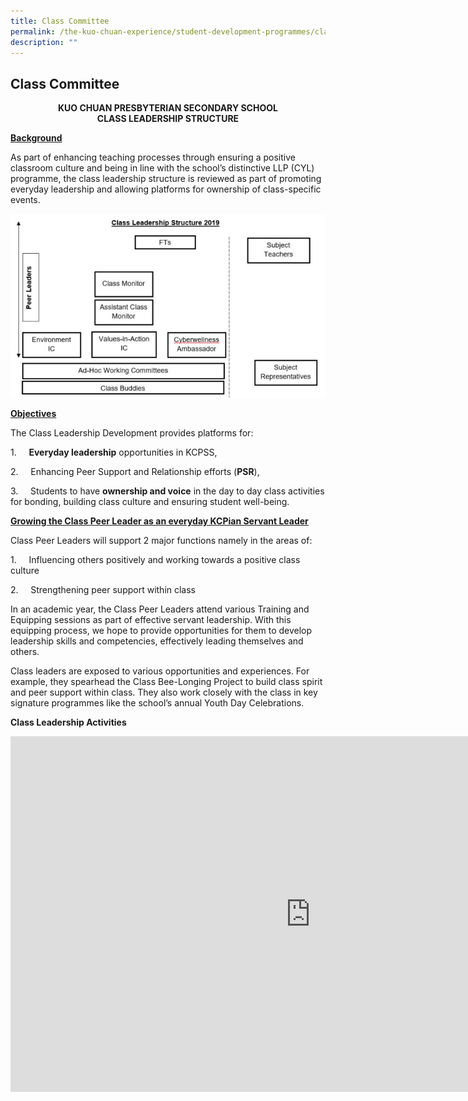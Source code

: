```yaml
---
title: Class Committee
permalink: /the-kuo-chuan-experience/student-development-programmes/class-committee/
description: ""
---
```

## Class Committee

<center>

<b>KUO CHUAN PRESBYTERIAN SECONDARY SCHOOL</b><br>
<b>CLASS LEADERSHIP STRUCTURE</b>
	
</center>	

**<u>Background</u>**

As part of enhancing teaching processes through ensuring a positive classroom culture and being in line with the school’s distinctive LLP (CYL) programme, the class leadership structure is reviewed as part of promoting everyday leadership and allowing platforms for ownership of class-specific events.


![](/images/The%20Kuo%20Chuan%20Experience/Student%20Development%20Programmes/Class%20Committee%20Class%20Leadership.jpg)


**<u>Objectives</u>**

The Class Leadership Development provides platforms for:

1.&nbsp;&nbsp;&nbsp;&nbsp;&nbsp;**Everyday leadership**&nbsp;opportunities in KCPSS,

2.&nbsp;&nbsp;&nbsp;&nbsp;&nbsp;Enhancing Peer Support and Relationship efforts (**PSR**),

3.&nbsp;&nbsp;&nbsp;&nbsp;&nbsp;Students to have&nbsp;**ownership and voice**&nbsp;in the day to day class activities for bonding, building class culture and ensuring student well-being.

**<u>Growing the Class Peer Leader as an everyday KCPian Servant Leader</u>**

Class Peer Leaders will support 2 major functions namely in the areas of:

1.&nbsp;&nbsp;&nbsp;&nbsp;&nbsp;Influencing others positively and working towards a positive class culture

2.&nbsp;&nbsp;&nbsp;&nbsp;&nbsp;Strengthening peer support within class

In an academic year, the Class Peer Leaders attend various Training and Equipping sessions as part of effective servant leadership. With this equipping process, we hope to provide opportunities for them to develop leadership skills and competencies, effectively leading themselves and others.

Class leaders are exposed to&nbsp;various opportunities and experiences. For example, they spearhead the Class Bee-Longing Project to build class spirit and peer support within class.&nbsp;They also work closely with the class in key signature programmes like the school’s annual Youth Day Celebrations.

**Class Leadership Activities**
<iframe allowfullscreen="true" height="569" width="960" frameborder="0" src="https://docs.google.com/presentation/d/e/2PACX-1vRFS-Rkyh-qo13fiwgtRW0zusBSRYOfw8-iqvLdn0lA5Knf1QCw_iDWthQRcecjOVS5QG7HWU3mdYT_/embed?start=true&amp;loop=true&amp;delayms=3000"></iframe>